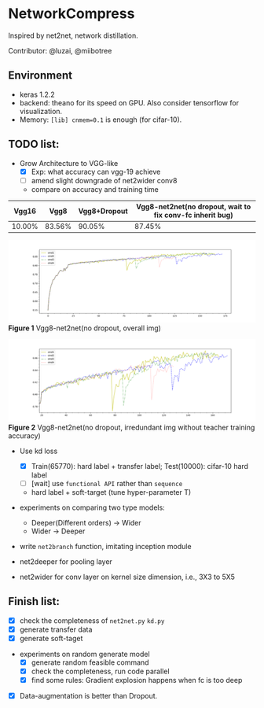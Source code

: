 # NetworkCompress

Inspired by net2net, network distillation.

Contributor: @luzai, @miibotree

## Environment
- keras 1.2.2
- backend: theano for its speed on GPU. Also consider tensorflow for visualization. 
- Memory: `[lib] cnmem=0.1` is enough (for cifar-10).


## TODO list:

- Grow Architecture to VGG-like
    - [x] Exp: what accuracy can vgg-19 achieve
    - [ ] amend slight downgrade of net2wider conv8
    - compare on accuracy and training time
    
|Vgg16|Vgg8|Vgg8+Dropout|Vgg8-net2net(no dropout, wait to fix conv-fc inherit bug)|
|--|--|---|---|
|10.00%|83.56%|90.05%|87.45%|

![](./demo/all.png)
**Figure 1** Vgg8-net2net(no dropout, overall img)

![](./demo/large.png)
**Figure 2** Vgg8-net2net(no dropout, irredundant img without teacher training accuracy)

- Use kd loss
  - [x] Train(65770): hard label + transfer label; Test(10000): cifar-10 hard label 
  - [ ] [wait] use `functional API` rather than `sequence`
  - hard label + soft-target (tune hyper-parameter T)
- experiments on  comparing two type models:
  - Deeper(Different orders) -> Wider
  - Wider -> Deeper

- write `net2branch` function, imitating inception module
- net2deeper for pooling layer
- net2wider for conv layer on kernel size dimension, i.e., 3X3 to 5X5

## Finish list:
- [x] check the completeness of `net2net.py` `kd.py`  
- [x] generate transfer data 
- [x] generate soft-taget
- experiments on random generate model
  - [x] generate random feasible command 
  - [x] check the completeness, run code parallel
  - [x] find some rules: Gradient explosion happens when fc is too deep
- [x] Data-augmentation is better than Dropout.
